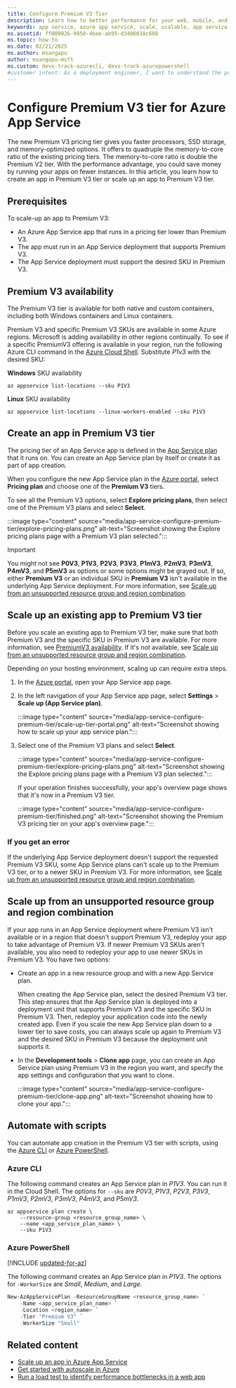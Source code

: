 ```yaml
---
title: Configure Premium V3 Tier
description: Learn how to better performance for your web, mobile, and API app in Azure App Service by scaling to the new Premium V3 pricing tier.
keywords: app service, azure app service, scale, scalable, app service plan, app service cost
ms.assetid: ff00902b-9858-4bee-ab95-d3406018c688
ms.topic: how-to
ms.date: 02/21/2025
ms.author: msangapu
author: msangapu-msft
ms.custom: devx-track-azurecli, devx-track-azurepowershell
#customer intent: As a deployment engineer, I want to understand the process and the benefits of scaling up apps to the Premium V3 pricing tier in Azure App Service.
---
```


# Configure Premium V3 tier for Azure App Service

The new Premium V3 pricing tier gives you faster processors, SSD storage, and memory-optimized options. It offers to quadruple the memory-to-core ratio of the existing pricing tiers. The memory-to-core ratio is double the Premium V2 tier. With the performance advantage, you could save money by running your apps on fewer instances. In this article, you learn how to create an app in Premium V3 tier or scale up an app to Premium V3 tier.

## Prerequisites

To scale-up an app to Premium V3:

- An Azure App Service app that runs in a pricing tier lower than Premium V3.
- The app must run in an App Service deployment that supports Premium V3.
- The App Service deployment must support the desired SKU in Premium V3.

<a name="availability"></a>

## Premium V3 availability

The Premium V3 tier is available for both native and custom containers, including both Windows containers and Linux containers.

Premium V3 and specific Premium V3 SKUs are available in some Azure regions. Microsoft is adding availability in other regions continually. To see if a specific PremiumV3 offering is available in your region, run the following Azure CLI command in the [Azure Cloud Shell](../cloud-shell/overview.md). Substitute *P1v3* with the desired SKU:

**Windows** SKU availability

```azurecli-interactive
az appservice list-locations --sku P1V3
```
**Linux** SKU availability

```azurecli-interactive
az appservice list-locations --linux-workers-enabled --sku P1V3
```

<a name="create"></a>

## Create an app in Premium V3 tier

The pricing tier of an App Service app is defined in the [App Service plan](overview-hosting-plans.md) that it runs on. You can create an App Service plan by itself or create it as part of app creation.

When you configure the new App Service plan in the <a href="https://portal.azure.com" target="_blank">Azure portal</a>, select **Pricing plan** and choose one of the **Premium V3** tiers.

To see all the Premium V3 options, select **Explore pricing plans**, then select one of the Premium V3 plans and select **Select**.

:::image type="content" source="media/app-service-configure-premium-tier/explore-pricing-plans.png" alt-text="Screenshot showing the Explore pricing plans page with a Premium V3 plan selected.":::

> [!IMPORTANT]
> You might not see **P0V3**, **P1V3**, **P2V3**, **P3V3**, **P1mV3**, **P2mV3**, **P3mV3**, **P4mV3**, and **P5mV3** as options or some options might be grayed out. If so, either **Premium V3** or an individual SKU in **Premium V3** isn't available in the underlying App Service deployment. For more information, see [Scale up from an unsupported resource group and region combination](#unsupported).

## Scale up an existing app to Premium V3 tier

Before you scale an existing app to Premium V3 tier, make sure that both Premium V3 and the specific SKU in Premium V3 are available. For more information, see [PremiumV3 availability](#availability). If it's not available, see [Scale up from an unsupported resource group and region combination](#unsupported).

Depending on your hosting environment, scaling up can require extra steps.

1. In the <a href="https://portal.azure.com" target="_blank">Azure portal</a>, open your App Service app page.

1. In the left navigation of your App Service app page, select **Settings** > **Scale up (App Service plan)**.

   :::image type="content" source="media/app-service-configure-premium-tier/scale-up-tier-portal.png" alt-text="Screenshot showing how to scale up your app service plan.":::

1. Select one of the Premium V3 plans and select **Select**.

   :::image type="content" source="media/app-service-configure-premium-tier/explore-pricing-plans.png" alt-text="Screenshot showing the Explore pricing plans page with a Premium V3 plan selected.":::

   If your operation finishes successfully, your app's overview page shows that it's now in a Premium V3 tier.

   :::image type="content" source="media/app-service-configure-premium-tier/finished.png" alt-text="Screenshot showing the Premium V3 pricing tier on your app's overview page.":::

### If you get an error

If the underlying App Service deployment doesn't support the requested Premium V3 SKU, some App Service plans can't scale up to the Premium V3 tier, or to a newer SKU in Premium V3. For more information, see [Scale up from an unsupported resource group and region combination](#unsupported).

<a name="unsupported"></a>

## Scale up from an unsupported resource group and region combination

If your app runs in an App Service deployment where Premium V3 isn't available or in a region that doesn't support Premium V3, redeploy your app to take advantage of Premium V3. If newer Premium V3 SKUs aren't available, you also need to redeploy your app to use newer SKUs in Premium V3. You have two options:

- Create an app in a new resource group and with a new App Service plan.

  When creating the App Service plan, select the desired Premium V3 tier. This step ensures that the App Service plan is deployed into a deployment unit that supports Premium V3 and the specific SKU in Premium V3. Then, redeploy your application code into the newly created app. Even if you scale the new App Service plan down to a lower tier to save costs, you can always scale up again to Premium V3 and the desired SKU in Premium V3 because the deployment unit supports it.

- In the **Development tools** > **Clone app** page, you can create an App Service plan using Premium V3 in the region you want, and specify the app settings and configuration that you want to clone.

  :::image type="content" source="media/app-service-configure-premium-tier/clone-app.png" alt-text="Screenshot showing how to clone your app.":::

## Automate with scripts

You can automate app creation in the Premium V3 tier with scripts, using the [Azure CLI](/cli/azure/install-azure-cli) or [Azure PowerShell](/powershell/azure/).

### Azure CLI

The following command creates an App Service plan in *P1V3*. You can run it in the Cloud Shell. The options for `--sku` are *P0V3*, *P1V3*, *P2V3*, *P3V3*, *P1mV3*, *P2mV3*, *P3mV3*, *P4mV3*, and *P5mV3*.

```azurecli
az appservice plan create \
    --resource-group <resource_group_name> \
    --name <app_service_plan_name> \
    --sku P1V3
```

### Azure PowerShell

[!INCLUDE [updated-for-az](~/reusable-content/ce-skilling/azure/includes/updated-for-az.md)]

The following command creates an App Service plan in _P1V3_. The options for `-WorkerSize` are *Small*, *Medium*, and *Large*.

```powershell
New-AzAppServicePlan -ResourceGroupName <resource_group_name> `
    -Name <app_service_plan_name> `
    -Location <region_name> `
    -Tier "Premium V3" `
    -WorkerSize "Small"
```

## Related content

- [Scale up an app in Azure App Service](manage-scale-up.md)
- [Get started with autoscale in Azure](/azure/azure-monitor/autoscale/autoscale-get-started)
- [Run a load test to identify performance bottlenecks in a web app](../load-testing/tutorial-identify-bottlenecks-azure-portal.md)
